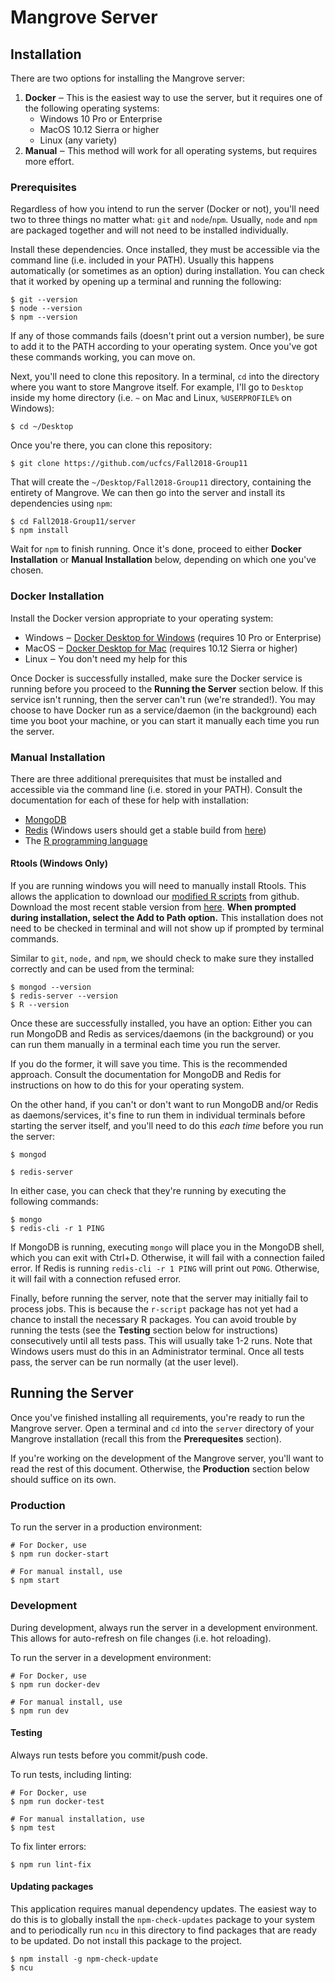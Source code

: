 # Mangrove Server

## Installation

There are two options for installing the Mangrove server:
1. **Docker** ‒ This is the easiest way to use the server, but it requires one of the following operating systems:
   - Windows 10 Pro or Enterprise
   - MacOS 10.12 Sierra or higher
   - Linux (any variety)
2. **Manual** ‒ This method will work for all operating systems, but requires more effort.

### Prerequisites

Regardless of how you intend to run the server (Docker or not), you'll need two to three things no matter what: `git` and `node`/`npm`. Usually, `node` and `npm` are packaged together and will not need to be installed individually.

Install these dependencies. Once installed, they must be accessible via the command line (i.e. included in your PATH). Usually this happens automatically (or sometimes as an option) during installation. You can check that it worked by opening up a terminal and running the following:
```
$ git --version
$ node --version
$ npm --version
```

If any of those commands fails (doesn't print out a version number), be sure to add it to the PATH according to your operating system. Once you've got these commands working, you can move on.

Next, you'll need to clone this repository. In a terminal, `cd` into the directory where you want to store Mangrove itself. For example, I'll go to `Desktop` inside my home directory (i.e. `~` on Mac and Linux, `%USERPROFILE%` on Windows):
```
$ cd ~/Desktop
```
Once you're there, you can clone this repository:
```
$ git clone https://github.com/ucfcs/Fall2018-Group11
```
That will create the `~/Desktop/Fall2018-Group11` directory, containing the entirety of Mangrove. We can then go into the server and install its dependencies using `npm`:
```
$ cd Fall2018-Group11/server
$ npm install
```

Wait for `npm` to finish running. Once it's done, proceed to either **Docker Installation** or **Manual Installation** below, depending on which one you've chosen.

### Docker Installation

Install the Docker version appropriate to your operating system:
* Windows ‒ [Docker Desktop for Windows](https://hub.docker.com/editions/community/docker-ce-desktop-windows) (requires 10 Pro or Enterprise)
* MacOS ‒ [Docker Desktop for Mac](https://hub.docker.com/editions/community/docker-ce-desktop-mac) (requires 10.12 Sierra or higher)
* Linux ‒ You don't need my help for this

Once Docker is successfully installed, make sure the Docker service is running before you proceed to the **Running the Server** section below. If this service isn't running, then the server can't run (we're stranded!). You may choose to have Docker run as a service/daemon (in the background) each time you boot your machine, or you can start it manually each time you run the server.

### Manual Installation

There are three additional prerequisites that must be installed and accessible via the command line (i.e. stored in your PATH). Consult the documentation for each of these for help with installation:
- [MongoDB](https://www.mongodb.com)
- [Redis](https://redis.io) (Windows users should get a stable build from [here](https://github.com/MicrosoftArchive/redis/releases))
- The [R programming language](https://www.r-project.org/)

#### Rtools (Windows Only)
If you are running windows you will need to manually install Rtools. This allows the application to download our [modified R scripts](https://github.com/OtGabaldon/soundecology) from github. Download the most recent stable version from [here](https://cran.r-project.org/bin/windows/Rtools/). **When prompted during installation, select the Add to Path option.** This installation does not need to be checked in terminal and will not show up if prompted by terminal commands.

Similar to `git`, `node,` and `npm`, we should check to make sure they installed correctly and can be used from the terminal:
```
$ mongod --version
$ redis-server --version
$ R --version
```

Once these are successfully installed, you have an option: Either you can run MongoDB and Redis as services/daemons (in the background) or you can run them manually in a terminal each time you run the server.

If you do the former, it will save you time. This is the recommended approach. Consult the documentation for MongoDB and Redis for instructions on how to do this for your operating system.

On the other hand, if you can't or don't want to run MongoDB and/or Redis as daemons/services, it's fine to run them in individual terminals before starting the server itself, and you'll need to do this *each time* before you run the server:
```
$ mongod
```
```
$ redis-server
```

In either case, you can check that they're running by executing the following commands:
```
$ mongo
$ redis-cli -r 1 PING
```
If MongoDB is running, executing `mongo` will place you in the MongoDB shell, which you can exit with Ctrl+D. Otherwise, it will fail with a connection failed error. If Redis is running `redis-cli -r 1 PING` will print out `PONG`. Otherwise, it will fail with a connection refused error.

Finally, before running the server, note that the server may initially fail to process jobs. This is because the `r-script` package has not yet had a chance to install the necessary R packages. You can avoid trouble by running the tests (see the **Testing** section below for instructions) consecutively until all tests pass. This will usually take 1-2 runs. Note that Windows users must do this in an Administrator terminal. Once all tests pass, the server can be run normally (at the user level).

## Running the Server

Once you've finished installing all requirements, you're ready to run the Mangrove server. Open a terminal and `cd` into the `server` directory of your Mangrove installation (recall this from the **Prerequesites** section).

If you're working on the development of the Mangrove server, you'll want to read the rest of this document. Otherwise, the **Production** section below should suffice on its own.

### Production

To run the server in a production environment:
```
# For Docker, use
$ npm run docker-start

# For manual install, use
$ npm start
```

### Development

During development, always run the server in a development environment. This allows for auto-refresh on file changes (i.e. hot reloading).

To run the server in a development environment:
```
# For Docker, use
$ npm run docker-dev

# For manual install, use
$ npm run dev
```

#### Testing

Always run tests before you commit/push code.

To run tests, including linting:
```
# For Docker, use
$ npm run docker-test

# For manual installation, use
$ npm test
```

To fix linter errors:
```
$ npm run lint-fix
```

#### Updating packages

This application requires manual dependency updates. The easiest way to do this is to globally install the `npm-check-updates` package to your system and to periodically run `ncu` in this directory to find packages that are ready to be updated. Do not install this package to the project.
```
$ npm install -g npm-check-update
$ ncu
```
